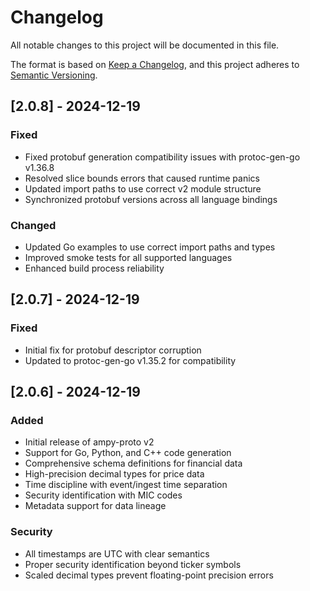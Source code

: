 # Changelog

All notable changes to this project will be documented in this file.

The format is based on [Keep a Changelog](https://keepachangelog.com/en/1.0.0/),
and this project adheres to [Semantic Versioning](https://semver.org/spec/v2.0.0.html).

## [2.0.8] - 2024-12-19

### Fixed
- Fixed protobuf generation compatibility issues with protoc-gen-go v1.36.8
- Resolved slice bounds errors that caused runtime panics
- Updated import paths to use correct v2 module structure
- Synchronized protobuf versions across all language bindings

### Changed
- Updated Go examples to use correct import paths and types
- Improved smoke tests for all supported languages
- Enhanced build process reliability

## [2.0.7] - 2024-12-19

### Fixed
- Initial fix for protobuf descriptor corruption
- Updated to protoc-gen-go v1.35.2 for compatibility

## [2.0.6] - 2024-12-19

### Added
- Initial release of ampy-proto v2
- Support for Go, Python, and C++ code generation
- Comprehensive schema definitions for financial data
- High-precision decimal types for price data
- Time discipline with event/ingest time separation
- Security identification with MIC codes
- Metadata support for data lineage

### Security
- All timestamps are UTC with clear semantics
- Proper security identification beyond ticker symbols
- Scaled decimal types prevent floating-point precision errors
